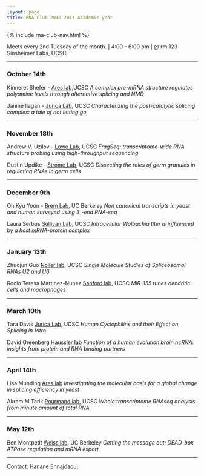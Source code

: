```yaml
---
layout: page
title: RNA Club 2010-2011 Academic year
---
```


{% include rna-club-nav.html %}

Meets every 2nd Tuesday of the month. | 4:00 - 6:00 pm | @ rm 123 Sinsheimer Labs, UCSC 

****

### **October 14th**

Kinneret Shefer - [Ares lab](http://rna.ucsc.edu/rnacenter/http//ribonode.ucsc.edu),UCSC 
*A complex pre-mRNA structure regulates polyamine levels through alternative splicing and NMD*

Janine Ilagan - [Jurica Lab](http://bio.research.ucsc.edu/people/jurica/), UCSC 
*Characterizing the post-catalytic splicing complex: a tale of not letting go*

****

### **November 18th**

Andrew V. Uzilov - [Lowe Lab](http://lowelab.ucsc.edu/), UCSC 
*FragSeq: transcriptome-wide RNA structure probing using high-throughput sequencing*

Dustin Updike - [Strome Lab](http://bio.research.ucsc.edu/people/strome/), UCSC 
*Dissecting the roles of germ granules in regulating RNAs in germ cells*

****

### **December 9th**

Oh Kyu Yoon - [Brem Lab](http://blogs.ls.berkeley.edu/bremlab/), UC Berkeley 
*Non canonical transcripts in yeast and human surveyed using 3'-end RNA-seq* 

Laura Serbus [Sullivan Lab](http://bio.research.ucsc.edu/people/sullivan/), UCSC
*Intracellular Wolbachia titer is influenced by a host mRNA-protein complex*

****

### **January 13th**

Zhuojun Guo [Noller lab](http://rna.ucsc.edu/rnacenter/noller_lab.html), UCSC
*Single Molecule Studies of Spliceosomal RNAs U2 and U6* 

Rocio Teresa Martinez-Nunez [Sanford lab](http://www.mcd.ucsc.edu/faculty/sanford.html), UCSC 
*MiR-155 tunes dendritic cells and macrophages* 

****

### **March 10th**

Tara Davis [Jurica Lab](http://bio.research.ucsc.edu/people/jurica/), UCSC 
*Human Cyclophilins and their Effect on Splicing in Vitro*

David Greenberg [Haussler lab](http://www.cbse.ucsc.edu/people/hausslerlab)
*Function of a human evolution brain ncRNA: insights from protein and RNA binding partners*

****

### **April 14th**

Lisa Munding [Ares lab](http://ribonode.ucsc.edu/) 
*Investigating the molecular basis for a global change in splicing efficiency in yeast*

Akram M Tarik [Pourmand lab](http://www.soe.ucsc.edu/people/pourmand), UCSC 
*Whole transcriptome RNAseq analysis from minute amount of total RNA*

****

### **May 12th**

Ben Montpetit [Weiss lab](http://mcb.berkeley.edu/labs/weis/), UC Berkeley 
*Getting the message out: DEAD-box ATPase regulation and mRNA export*

****

Contact:	[Hanane Ennajdaoui](mailto:hennajda%5Bat%5Ducsc.edu) 


